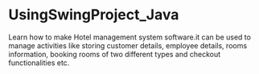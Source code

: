 # UsingSwingProject_Java
 Learn how to make Hotel management system software.it can be used  to manage activities like storing customer details, employee details, rooms information,  booking rooms of two different types and checkout functionalities etc. 
